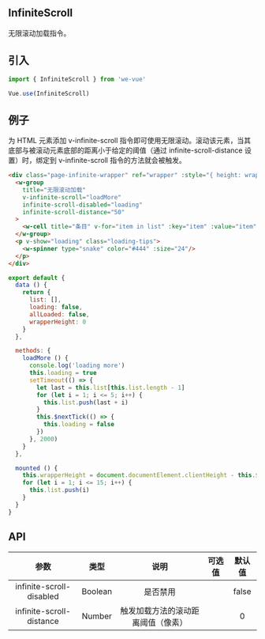 InfiniteScroll
---
无限滚动加载指令。

## 引入

```js
import { InfiniteScroll } from 'we-vue'

Vue.use(InfiniteScroll)
```

## 例子

为 HTML 元素添加 v-infinite-scroll 指令即可使用无限滚动。滚动该元素，当其底部与被滚动元素底部的距离小于给定的阈值（通过 infinite-scroll-distance 设置）时，绑定到 v-infinite-scroll 指令的方法就会被触发。

```html
<div class="page-infinite-wrapper" ref="wrapper" :style="{ height: wrapperHeight + 'px' }">
  <w-group
    title="无限滚动加载"
    v-infinite-scroll="loadMore"
    infinite-scroll-disabled="loading"
    infinite-scroll-distance="50"
  >
    <w-cell title="条目" v-for="item in list" :key="item" :value="item"/>
  </w-group>
  <p v-show="loading" class="loading-tips">
    <w-spinner type="snake" color="#444" :size="24"/>
  </p>
</div>
```

```js
export default {
  data () {
    return {
      list: [],
      loading: false,
      allLoaded: false,
      wrapperHeight: 0
    }
  },

  methods: {
    loadMore () {
      console.log('loading more')
      this.loading = true
      setTimeout(() => {
        let last = this.list[this.list.length - 1]
        for (let i = 1; i <= 5; i++) {
          this.list.push(last + i)
        }
        this.$nextTick(() => {
          this.loading = false
        })
      }, 2000)
    }
  },

  mounted () {
    this.wrapperHeight = document.documentElement.clientHeight - this.$refs.wrapper.getBoundingClientRect().top
    for (let i = 1; i <= 15; i++) {
      this.list.push(i)
    }
  }
}
```

## API

|   参数   |   类型    |   说明   | 可选值  |  默认值  |
| :----: | :-----: | :----: | :--: | :---: |
| infinite-scroll-disabled  | Boolean  |  是否禁用   |      |   false   |
| infinite-scroll-distance  | Number  |  触发加载方法的滚动距离阈值（像素）   |      |   0   |
